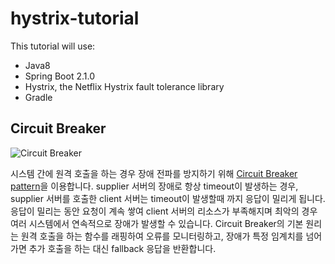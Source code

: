 # hystrix-tutorial

This tutorial will use:
 - Java8
 - Spring Boot 2.1.0
 - Hystrix, the Netflix Hystrix fault tolerance library
 - Gradle

## Circuit Breaker
![Circuit Breaker](https://martinfowler.com/bliki/images/circuitBreaker/sketch.png)

시스템 간에 원격 호출을 하는 경우 장애 전파를 방지하기 위해 [Circuit Breaker pattern](https://martinfowler.com/bliki/CircuitBreaker.html)을 이용합니다. supplier 서버의 장애로 항상 timeout이 발생하는 경우, supplier 서버를 호출한 client 서버는 timeout이 발생할때 까지 응답이 밀리게 됩니다. 응답이 밀리는 동안 요청이 계속 쌓여 client 서버의 리소스가 부족해지며 최악의 경우 여러 시스템에서 연속적으로 장애가 발생할 수 있습니다. Circuit Breaker의 기본 원리는 원격 호출을 하는 함수를 래핑하여 오류를 모니터링하고, 장애가 특정 임계치를 넘어가면 추가 호출을 하는 대신 fallback 응답을 반환합니다.
